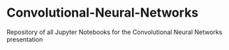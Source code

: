 # Convolutional-Neural-Networks
Repository of all Jupyter Notebooks for the Convolutional Neural Networks presentation